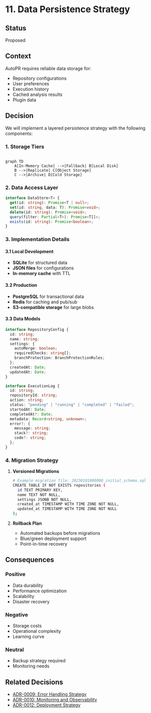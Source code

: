 # 11. Data Persistence Strategy

## Status

Proposed

## Context

AutoPR requires reliable data storage for:

- Repository configurations
- User preferences
- Execution history
- Cached analysis results
- Plugin data

## Decision

We will implement a layered persistence strategy with the following components:

### 1. Storage Tiers

```mermaid

graph TD
    A[In-Memory Cache] -->|Fallback| B[Local Disk]
    B -->|Replicate| C[Object Storage]
    C -->|Archive| D[Cold Storage]
```

### 2. Data Access Layer

```typescript
interface DataStore<T> {
  get(id: string): Promise<T | null>;
  set(id: string, data: T): Promise<void>;
  delete(id: string): Promise<void>;
  query(filter: Partial<T>): Promise<T[]>;
  exists(id: string): Promise<boolean>;
}
```

### 3. Implementation Details

#### 3.1 Local Development

- **SQLite** for structured data
- **JSON files** for configurations
- **In-memory cache** with TTL

#### 3.2 Production

- **PostgreSQL** for transactional data
- **Redis** for caching and pub/sub
- **S3-compatible storage** for large blobs

#### 3.3 Data Models

```typescript
interface RepositoryConfig {
  id: string;
  name: string;
  settings: {
    autoMerge: boolean;
    requiredChecks: string[];
    branchProtection: BranchProtectionRules;
  };
  createdAt: Date;
  updatedAt: Date;
}

interface ExecutionLog {
  id: string;
  repositoryId: string;
  action: string;
  status: "pending" | "running" | "completed" | "failed";
  startedAt: Date;
  completedAt?: Date;
  metadata: Record<string, unknown>;
  error?: {
    message: string;
    stack?: string;
    code?: string;
  };
}
```

### 4. Migration Strategy

1. **Versioned Migrations**

   ```bash
   # Example migration file: 20230101000000_initial_schema.sql
   CREATE TABLE IF NOT EXISTS repositories (
     id TEXT PRIMARY KEY,
     name TEXT NOT NULL,
     settings JSONB NOT NULL,
     created_at TIMESTAMP WITH TIME ZONE NOT NULL,
     updated_at TIMESTAMP WITH TIME ZONE NOT NULL
   );
   ```

1. **Rollback Plan**
   - Automated backups before migrations
   - Blue/green deployment support
   - Point-in-time recovery

## Consequences

### Positive

- Data durability
- Performance optimization
- Scalability
- Disaster recovery

### Negative

- Storage costs
- Operational complexity
- Learning curve

### Neutral

- Backup strategy required
- Monitoring needs

## Related Decisions

- [ADR-0009: Error Handling Strategy](0009-error-handling-strategy.md)
- [ADR-0010: Monitoring and Observability](0010-monitoring-observability.md)
- [ADR-0012: Deployment Strategy](0012-deployment-strategy.md)
